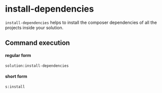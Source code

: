 # install-dependencies

`install-dependencies` helps to install the composer dependencies of all the projects inside your solution.

## Command execution
#### regular form
```sh:no-line-numbers
solution:install-dependencies
```

#### short form
```sh:no-line-numbers
s:install
```